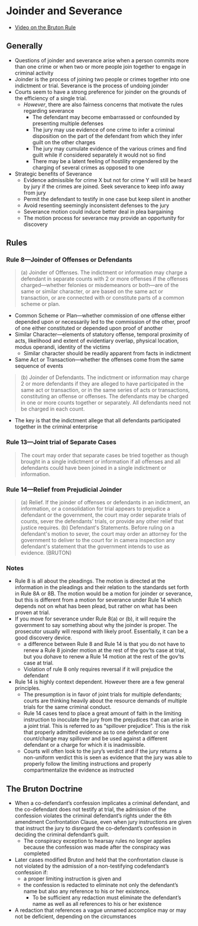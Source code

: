 # Joinder and Severance

* [Video on the Bruton Rule](https://www.youtube.com/watch?v=MdGnwYc_0w8&list=UUW8X2enjxf9LsaZ_qci90jA "The Bruton Rule - YouTube")

## Generally

* Questions of joinder and severance arise when a person commits more than one crime or when two or more people join together to engage in criminal activity
* Joinder is the process of joining two people or crimes together into one indictment or trial. Severance is the process of undoing joinder
* Courts seem to have a strong preference for joinder on the grounds of the efficiency of a single trial.
    * *However*, there are also fairness concerns that motivate the rules regarding severance
        * The defendant may become embarrassed or confounded by presenting multiple defenses
        * The jury may use evidence of one crime to infer a criminal disposition on the part of the defendant from which they infer guilt on the other charges
        * The jury may cumulate evidence of the various crimes and find guilt while if considered separately it would not so find
        * There may be a latent feeling of hostility engendered by the charging of several crimes as opposed to one
* Strategic benefits of Severance
    * Evidence admissible for crime X but not for crime Y will still be heard by jury if the crimes are joined. Seek severance to keep info away from jury 
    * Permit the defendant to testify in one case but keep silent in another
    * Avoid resenting seemingly inconsistent defenses to the jury
    * Severance motion could induce better deal in plea bargaining
    * The motion process for severance may provide an opportunity for discovery

## Rules

### Rule 8—Joinder of Offenses or Defendants

> (a) Joinder of Offenses. The indictment or information may charge a defendant in separate counts with 2 or more offenses if the offenses charged—whether felonies or misdemeanors or both—are of the same or similar character, or are based on the same act or transaction, or are connected with or constitute parts of a common scheme or plan.

* Common Scheme or Plan—whether commission of one offense either depended upon or necessarily led to the commission of the other, proof of one either constituted or depended upon proof of another
* Similar Character—elements of statutory offense, temporal proximity of acts, likelihood and extent of evidentiary overlap, physical location, modus operandi, identity of the victims
    * Similar character should be readily apparent from facts in indictment
* Same Act or Transaction—whether the offenses come from the same sequence of events
 
> (b) Joinder of Defendants. The indictment or information may charge 2 or more defendants if they are alleged to have participated in the same act or transaction, or in the same series of acts or transactions, constituting an offense or offenses. The defendants may be charged in one or more counts together or separately. All defendants need not be charged in each count.

*  The key is that the indictment allege that all defendants participated together in the criminal enterprise

### Rule 13—Joint trial of Separate Cases

> The court may order that separate cases be tried together as though brought in a single indictment or information if all offenses and all defendants could have been joined in a single indictment or information.

### Rule 14—Relief from Prejudicial Joinder

> (a) Relief. If the joinder of offenses or defendants in an indictment, an information, or a consolidation for trial appears to prejudice a defendant or the government, the court may order separate trials of counts, sever the defendants’ trials, or provide any other relief that justice requires.
(b) Defendant's Statements. Before ruling on a defendant's motion to sever, the court may order an attorney for the government to deliver to the court for in camera inspection any defendant's statement that the government intends to use as evidence. (BRUTON)

### Notes

* Rule 8 is all about the pleadings. The motion is directed at the information in the pleadings and their relation to the standards set forth in Rule 8A or 8B. The motion would be a motion for joinder or severance, but this is different from a motion for severance under Rule 14 which depends not on what has been plead, but rather on what has been proven at trial.
* If you move for severance under Rule 8(a) or (b), it will require the
government to say something about why the joinder is proper. The prosecutor usually will respond with likely proof. Essentially, it can be a
good discovery device.
    * a difference between Rule 8 and Rule 14 is that you do not have to renew a Rule 8 joinder motion at the rest of the gov’ts case at trial, but you dohave to renew a Rule 14 motion at the rest of the gov’ts case at trial.
    * Violation of rule 8 only requires reversal if it will prejudice the defendant
* Rule 14 is highly context dependent. However there are a few general principles.
    * The presumption is in favor of joint trials for multiple defendants; courts are thinking heavily about the resource demands of multiple trials for the same criminal conduct.
    * Rule 14 cases tend to place a great amount of faith in the limiting instruction to inoculate the jury from the prejudices that can arise in a joint trial. This is referred to as “spillover prejudice”. This is the risk that properly admitted evidence as to one defendant or one count/charge may spillover and be used against a different defendant or a charge for which it is inadmissible.
    * Courts will often look to the jury’s verdict and if the jury returns a non-uniform verdict this is seen as evidence that the jury was able to properly follow the limiting instructions and properly compartmentalize the evidence as instructed    

## The Bruton Doctrine

* When a co-defendant’s confession implicates a criminal defendant, and the co-defendant does not testify at trial, the admission of the confession violates the criminal defendant’s rights under the 6th amendment Confrontation Clause, even when jury instructions are given that instruct the jury to disregard the co-defendant’s confession in deciding the criminal defendant’s guilt.
    * The conspiracy exception to hearsay rules no longer applies because the confession was made after the conspiracy was completed
* Later cases modified Bruton and held that the confrontation clause is not violated by the admission of a non-testifying codefendant’s confession if:
    * a proper limiting instruction is given and
    * the confession is redacted to eliminate not only the defendant’s name but also any reference to his or her existence.
        * To be sufficient any redaction must eliminate the defendant’s name as well as all references to his or her existence
* A redaction that references a vague unnamed accomplice may or may not be deficient, depending on the circumstances
